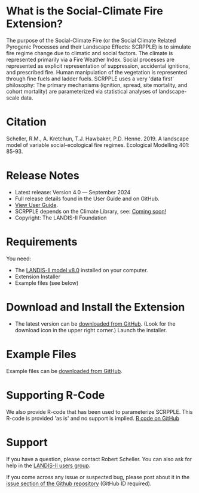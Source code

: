 # What is the Social-Climate Fire Extension?

The purpose of the Social-Climate Fire (or the Social Climate Related Pyrogenic Processes and their Landscape Effects: SCRPPLE) is to simulate fire regime change due to climatic and social factors.  The climate is represented primarily via a Fire Weather Index.  Social processes are represented as explicit representation of suppression, accidental ignitions, and prescribed fire.  Human manipulation of the vegetation is represented through fine fuels and ladder fuels.  SCRPPLE uses a very 'data first' philosophy:  The primary mechanisms (ignition, spread, site mortality, and cohort mortality) are parameterized via statistical analyses of landscape-scale data.

# Citation

Scheller, R.M., A. Kretchun, T.J. Hawbaker, P.D. Henne. 2019. A landscape model of variable social-ecological fire regimes. Ecological Modelling 401: 85-93.

# Release Notes

- Latest release: Version 4.0 — September 2024
- Full release details found in the User Guide and on GitHub.
- [View User Guide](https://github.com/LANDIS-II-Foundation/Extension-SCRPPLE/blob/master/docs/LANDIS-II%20SCRAPPLE%20v4.0%20User%20Guide.pdf).
- SCRPPLE depends on the Climate Library, see: [Coming soon!](404)
- Copyright: The LANDIS-II Foundation

# Requirements

You need:

- The [LANDIS-II model v8.0](http://www.landis-ii.org/install) installed on your computer.
- Extension Installer
- Example files (see below)

# Download and Install the Extension

- The latest version can be [downloaded from GitHub](https://github.com/LANDIS-II-Foundation/Extension-SCRPPLE/blob/master/deploy/installer/LANDIS-II-V8%20SCRAPPLE%204.0-setup.exe). (Look for the download icon in the upper right corner.)  Launch the installer.

# Example Files

Example files can be [downloaded from GitHub](https://downgit.github.io/#/home?url=https://github.com/LANDIS-II-Foundation/Extension-SCRPPLE/tree/master/Testing/Core8-SCRAPPLE4.0).

# Supporting R-Code

We also provide R-code that has been used to parameterize SCRPPLE.  This R-code is provided 'as is' and no support is implied.  [R code on GitHub](https://downgit.github.io/#/home?url=https://github.com/LANDIS-II-Foundation/Extension-SCRPPLE/tree/master/Supporting%20R%20Code)

# Support

If you have a question, please contact Robert Scheller. 
You can also ask for help in the [LANDIS-II users group](http://www.landis-ii.org/users).

If you come across any issue or suspected bug, please post about it in the [issue section of the Github repository](https://github.com/LANDIS-II-Foundation/Extension-SCRPPLE/issues) (GitHub ID required).

